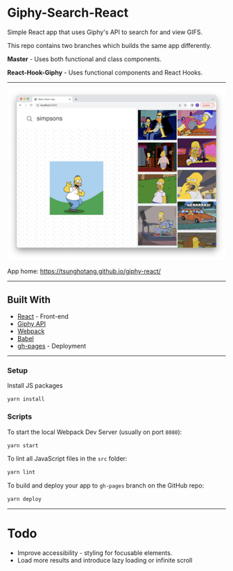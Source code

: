 # Giphy-Search-React

Simple React app that uses Giphy's API to search for and view GIFS.

 This repo contains two branches which builds the same app differently.

**Master** - Uses both functional and class components.

**React-Hook-Giphy** - Uses functional components and React Hooks.

---

![](Screenshot.png)

App home: https://tsunghotang.github.io/giphy-react/


---

## Built With
- [React](https://guides.rubyonrails.org/) - Front-end
- [Giphy API](https://yarnpkg.com/package/giphy-api)
- [Webpack](https://yarnpkg.com/package/webpack)
- [Babel](https://yarnpkg.com/package/@babel/core)
- [gh-pages](https://yarnpkg.com/package/gh-pages) - Deployment


---
### Setup
Install JS packages
```
yarn install
```

### Scripts
To start the local Webpack Dev Server (usually on port `8080`):

```bash
yarn start
```

To lint all JavaScript files in the `src` folder:

```bash
yarn lint
```

To build and deploy your app to `gh-pages` branch on the GitHub repo:

```bash
yarn deploy
```
---
# Todo
* Improve accessibility - styling for focusable elements.
* Load more results and introduce lazy loading or infinite scroll
